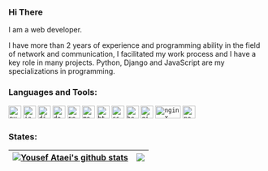 ### Hi There 

I am a web developer.

I have more than 2 years of experience and programming ability in the field of network and communication, I facilitated my work process and I have a key role in many projects. Python, Django and JavaScript are my specializations in programming.


<h3 align="left">Languages and Tools:</h3>
<p align="left">    
<code><img src="https://uxwing.com/wp-content/themes/uxwing/download/brands-and-social-media/python-programming-language-icon.svg" alt="python" height="25"/></code>
<code><img src="https://uxwing.com/wp-content/themes/uxwing/download/brands-and-social-media/javascript-programming-language-icon.svg" alt="javascipt" height="25"/></code>
<code><img src="https://uxwing.com/wp-content/themes/uxwing/download/brands-and-social-media/django-icon.svg" alt="django" height="25"></code>
<code><img src="https://uxwing.com/wp-content/themes/uxwing/download/brands-and-social-media/docker-icon.svg" alt="docker" height="25"/></code>
<code><img src="https://uxwing.com/wp-content/themes/uxwing/download/brands-and-social-media/postman-icon.svg" alt="postman" height="25"/></code>
<code><img src="https://uxwing.com/wp-content/themes/uxwing/download/brands-and-social-media/mongodb-icon.svg" alt="mongodb" height="25"/></code>
<code><img src="https://uxwing.com/wp-content/themes/uxwing/download/brands-and-social-media/html-icon.svg" alt="html5" height="25"/></code>
<code><img src="https://uxwing.com/wp-content/themes/uxwing/download/brands-and-social-media/css-icon.svg" alt="css" height="25"/></code>
<code><img src="https://uxwing.com/wp-content/themes/uxwing/download/brands-and-social-media/heroku-icon.svg" alt="heroku" height="25"/></code>
<code><img src="https://uxwing.com/wp-content/themes/uxwing/download/brands-and-social-media/git-icon.svg" alt="git" height="25"/></code>
<code><img src="https://uxwing.com/wp-content/themes/uxwing/download/brands-and-social-media/nginx-icon.svg" alt="nginx" width="50" height="25"/></code>
<code><img src="https://uxwing.com/wp-content/themes/uxwing/download/brands-and-social-media/postgresql-icon.svg" alt="postgresql" height="25"/></code>
</p>


<h3 align="left">States:</h3>

| <a href="https://github.com/anuraghazra/github-readme-stats"><img align="center" src="https://github-readme-stats.vercel.app/api?username=uataei&show_icons=true&include_all_commits=true&hide_border=true" alt="Yousef Ataei's github stats" /></a> | <a href="https://github.com/anuraghazra/github-readme-stats"><img align="center" src="https://github-readme-stats.vercel.app/api/top-langs/?username=uataei&layout=compact&hide_border=true" /></a> |
| ------------- | ------------- |
